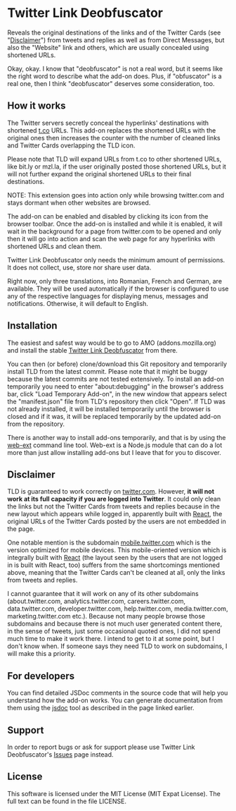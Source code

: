 # Twitter Link Deobfuscator

Reveals the original destinations of the links and of the Twitter Cards (see "[Disclaimer](#disclaimer)") from tweets and replies as well as from Direct Messages, but also the "Website" link and others, which are usually concealed using shortened URLs.

Okay, okay. I know that "deobfuscator" is not a real word, but it seems like the right word to describe what the add-on does. Plus, if "obfuscator" is a real one, then I think "deobfuscator" deserves some consideration, too.

## How it works
The Twitter servers secretly conceal the hyperlinks' destinations with shortened [t.co](https://t.co "https://t.co") URLs. This add-on replaces the shortened URLs with the original ones then increases the counter with the number of cleaned links and Twitter Cards overlapping the TLD icon.

Please note that TLD will expand URLs from t.co to other shortened URLs, like bit.ly or mzl.la, if the user originally posted those shortened URLs, but it will not further expand the original shortened URLs to their final destinations.

NOTE: This extension goes into action only while browsing twitter.com and stays dormant when other websites are browsed.

The add-on can be enabled and disabled by clicking its icon from the browser toolbar. Once the add-on is installed and while it is enabled, it will wait in the background for a page from twitter.com to be opened and only then it will go into action and scan the web page for any hyperlinks with shortened URLs and clean them.

Twitter Link Deobfuscator only needs the minimum amount of permissions. It does not collect, use, store nor share user data.

Right now, only three translations, into Romanian, French and German, are available. They will be used automatically if the browser is configured to use any of the respective languages for displaying menus, messages and notifications. Otherwise, it will default to English.

## Installation
The easiest and safest way would be to go to AMO (addons.mozilla.org) and install the stable [Twitter Link Deobfuscator](https://addons.mozilla.org/en-US/firefox/addon/twitter-link-deobfuscator/ "Twitter Link Deobfuscator") from there.

You can then (or before) clone/download this Git repository and temporarily install TLD from the latest commit. Please note that it might be buggy because the latest commits are not tested extensively. To install an add-on temporarily you need to enter "about:debugging" in the browser's address bar, click "Load Temporary Add-on", in the new window that appears select the "manifest.json" file from TLD's repository then click "Open". If TLD was not already installed, it will be installed temporarily until the browser is closed and if it was, it will be replaced temporarily by the updated add-on from the repository.

There is another way to install add-ons temporarily, and that is by using the [web-ext](https://developer.mozilla.org/en-US/docs/Mozilla/Add-ons/WebExtensions/Getting_started_with_web-ext "Getting started with web-ext") command line tool. Web-ext is a Node.js module that can do a lot more than just allow installing add-ons but I leave that for you to discover.

## Disclaimer
TLD is guaranteed to work correctly on [twitter.com](https://twitter.com "https://twitter.com"). However, __**it will not work at its full capacity if you are logged into Twitter**__. It could only clean the links but not the Twitter Cards from tweets and replies because in the new layout which appears while logged in, apparently built with [React](https://reactjs.org "https://reactjs.org"), the original URLs of the Twitter Cards posted by the users are not embedded in the page.

One notable mention is the subdomain [mobile.twitter.com](https://mobile.twitter.com "https://mobile.twitter.com") which is the version optimized for mobile devices. This mobile-oriented version which is integrally built with [React](https://reactjs.org "https://reactjs.org") (the layout seen by the users that are not logged in is built with React, too) suffers from the same shortcomings mentioned above, meaning that the Twitter Cards can't be cleaned at all, only the links from tweets and replies.

I cannot guarantee that it will work on any of its other subdomains (about.twitter.com, analytics.twitter.com, careers.twitter.com, data.twitter.com, developer.twitter.com, help.twitter.com, media.twitter.com, marketing.twitter.com etc.). Because not many people browse those subdomains and because there is not much user generated content there, in the sense of tweets, just some occasional quoted ones, I did not spend much time to make it work there. I intend to get to it at some point, but I don't know when. If someone says they need TLD to work on subdomains, I will make this a priority.

## For developers
You can find detailed JSDoc comments in the source code that will help you understand how the add-on works. You can generate documentation from them using the [jsdoc](https://github.com/jsdoc/jsdoc/ "JSDoc") tool as described in the page linked earlier.

## Support
In order to report bugs or ask for support please use Twitter Link Deobfuscator's [Issues](https://github.com/theAlinP/twitter-link-deobfuscator/issues "Issues") page instead.

## License
This software is licensed under the MIT License (MIT Expat License). The full text can be found in the file LICENSE.
